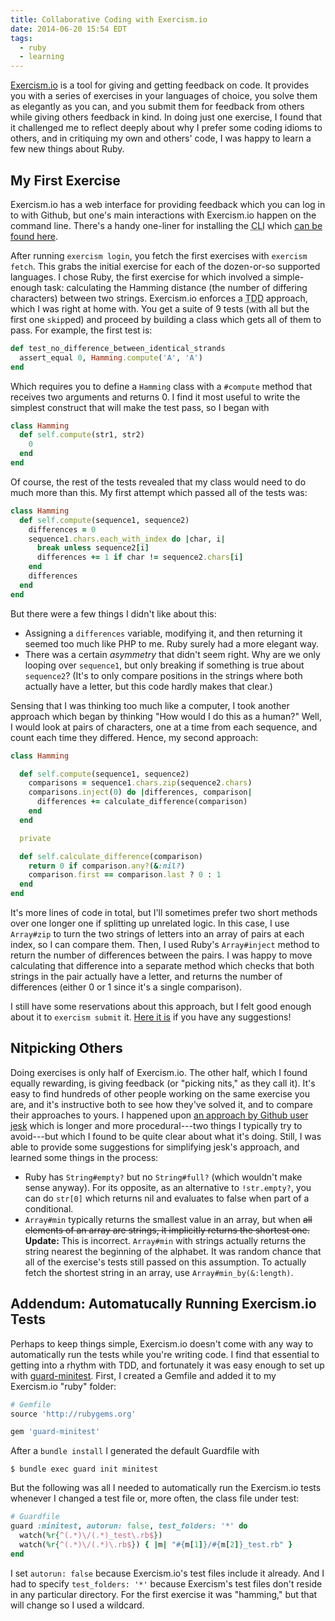 ```yaml
---
title: Collaborative Coding with Exercism.io
date: 2014-06-20 15:54 EDT
tags:
  - ruby
  - learning
---
```


[Exercism.io](http://exercism.io/) is a tool for giving and getting feedback on code. It provides you with a series of exercises in your languages of choice, you solve them as elegantly as you can, and you submit them for feedback from others while giving others feedback in kind. In doing just one exercise, I found that it challenged me to reflect deeply about why I prefer some coding idioms to others, and in critiquing my own and others' code, I was happy to learn a few new things about Ruby.

<!--more-->

## My First Exercise

Exercism.io has a web interface for providing feedback which you can log in to with Github, but one's main interactions with Exercism.io happen on the command line. There's a handy one-liner for installing the <abbr title="Command-line Interface">CLI</abbr> which [can be found here](http://help.exercism.io/installing-the-cli.html).

After running `exercism login`, you fetch the first exercises with `exercism fetch`. This grabs the initial exercise for each of the dozen-or-so supported languages. I chose Ruby, the first exercise for which involved a simple-enough task: calculating the Hamming distance (the number of differing characters) between two strings. Exercism.io enforces a <abbr title="Test-Driven Development">TDD</abbr> approach, which I was right at home with. You get a suite of 9 tests (with all but the first one `skip`ped) and proceed by building a class which gets all of them to pass. For example, the first test is:

```ruby
def test_no_difference_between_identical_strands
  assert_equal 0, Hamming.compute('A', 'A')
end
```

Which requires you to define a `Hamming` class with a `#compute` method that receives two arguments and returns 0. I find it most useful to write the simplest construct that will make the test pass, so I began with

```ruby
class Hamming
  def self.compute(str1, str2)
    0
  end
end
```

Of course, the rest of the tests revealed that my class would need to do much more than this. My first attempt which passed all of the tests was:

```ruby
class Hamming
  def self.compute(sequence1, sequence2)
    differences = 0
    sequence1.chars.each_with_index do |char, i|
      break unless sequence2[i]
      differences += 1 if char != sequence2.chars[i]
    end
    differences
  end
end
```

But there were a few things I didn't like about this:

* Assigning a `differences` variable, modifying it, and then returning it seemed too much like PHP to me. Ruby surely had a more elegant way.
* There was a certain *asymmetry* that didn't seem right. Why are we only looping over `sequence1`, but only breaking if something is true about `sequence2`? (It's to only compare positions in the strings where both actually have a letter, but this code hardly makes that clear.)

Sensing that I was thinking too much like a computer, I took another approach which began by thinking "How would I do this as a human?" Well, I would look at pairs of characters, one at a time from each sequence, and count each time they differed. Hence, my second approach:

```ruby
class Hamming

  def self.compute(sequence1, sequence2)
    comparisons = sequence1.chars.zip(sequence2.chars)
    comparisons.inject(0) do |differences, comparison|
      differences += calculate_difference(comparison)
    end
  end

  private

  def self.calculate_difference(comparison)
    return 0 if comparison.any?(&:nil?)
    comparison.first == comparison.last ? 0 : 1
  end
end
```

It's more lines of code in total, but I'll sometimes prefer two short methods over one longer one if splitting up unrelated logic. In this case, I use `Array#zip` to turn the two strings of letters into an array of pairs at each index, so I can compare them. Then, I used Ruby's `Array#inject` method to return the number of differences between the pairs. I was happy to move calculating that difference into a separate method which checks that both strings in the pair actually have a letter, and returns the number of differences (either 0 or 1 since it's a single comparison).

I still have some reservations about this approach, but I felt good enough about it to `exercism submit` it. [Here it is](http://exercism.io/submissions/7c979c9e239ffa1b84b3f2ca) if you have any suggestions!

## Nitpicking Others

Doing exercises is only half of Exercism.io. The other half, which I found equally rewarding, is giving feedback (or "picking nits," as they call it). It's easy to find hundreds of other people working on the same exercise you are, and it's instructive both to see how they've solved it, and to compare their approaches to yours. I happened upon [an approach by Github user jesk](http://exercism.io/submissions/f8e9de857a028622866daa11) which is longer and more procedural---two things I typically try to avoid---but which I found to be quite clear about what it's doing. Still, I was able to provide some suggestions for simplifying jesk's approach, and learned some things in the process:

* Ruby has `String#empty?` but no `String#full?` (which wouldn't make sense anyway). For its opposite, as an alternative to `!str.empty?`, you can do `str[0]` which returns nil and evaluates to false when part of a conditional.
* `Array#min` typically returns the smallest value in an array, but when <s>all elements of an array are strings, it implicitly returns the shortest one.</s> **Update:** This is incorrect. `Array#min` with strings actually returns the string nearest the beginning of the alphabet. It was random chance that all of the exercise's tests still passed on this assumption. To actually fetch the shortest string in an array, use `Array#min_by(&:length)`.

## Addendum: Automatucally Running Exercism.io Tests

Perhaps to keep things simple, Exercism.io doesn't come with any way to automatically run the tests while you're writing code. I find that essential to getting into a rhythm with TDD, and fortunately it was easy enough to set up with [guard-minitest](https://github.com/guard/guard-minitest). First, I created a Gemfile and added it to my Exercism.io "ruby" folder:

```ruby
# Gemfile
source 'http://rubygems.org'

gem 'guard-minitest'
```

After a `bundle install` I generated the default Guardfile with

    $ bundle exec guard init minitest

But the following was all I needed to automatically run the Exercism.io tests whenever I changed a test file or, more often, the class file under test:

```ruby
# Guardfile
guard :minitest, autorun: false, test_folders: '*' do
  watch(%r{^(.*)\/(.*)_test\.rb$})
  watch(%r{^(.*)\/(.*)\.rb$}) { |m| "#{m[1]}/#{m[2]}_test.rb" }
end
```

I set `autorun: false` because Exercism.io's test files include it already. And I had to specify `test_folders: '*'` because Exercism's test files don't reside in any particular directory. For the first exercise it was "hamming," but that will change so I used a wildcard.
